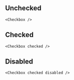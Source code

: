 ## Unchecked

```
<Checkbox />

```

## Checked

```
<Checkbox checked />
```

## Disabled

```
<Checkbox checked disabled />
```
